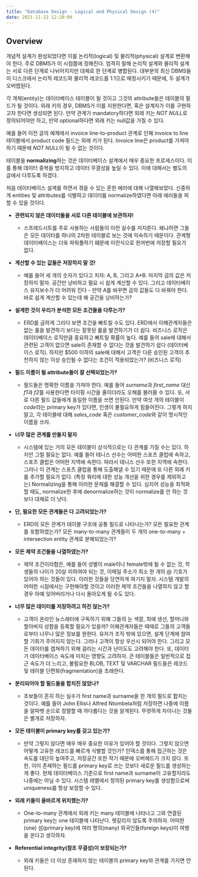 ```yaml
---
title: "Database Design - Logical and Physical Design (4)"
date: 2021-11-22 12:20:00
---
```


## Overview
개념적 설계가 완성되었다면 이를 논리적(logical) 및 물리적(physical) 설계로 변환해야 한다. 주로 DBMS가 이 시점쯤에 정해진다. 엄격히 말해 논리적 설계와 물리적 설계는 서로 다른 단계로 나뉘어지지만 대체로 한 단계로 병합된다. 대부분의 최신 DBMS들이 디스크에서 논리적 레코드와 물리적 레코드를 1:1으로 매칭시키기 때문에, 두 설계가 오버랩된다.

각 개체(entity)는 데이터베이스 테이블이 될 것이고 그것의 attribute들은 테이블의 필드가 될 것이다. 외래 키의 경우, DBMS가 이를 지원한다면, 혹은 설계자가 이를 구현하고자 한다면 생성되면 된다. 만약 관계가 mandatory하다면 외래 키는 *NOT NULL*로 정의되어야만 하고, 만약 optional하다면 외래 키는 null값을 가질 수 있다.

예를 들어 이전 글의 예제에서 invoice line-to-product 관계로 인해 invoice to line 테이블에서 product code 필드는 외래 키가 된다. Invoice line은 product를 가져야하기 때문에 *NOT NULL*이 될 수 없는 것이다.

테이블을 **normalizing**하는 것은 데이터베이스 설계에서 매우 중요한 프로세스이다. 이를 통해 데이터 중복을 방지하고 데이터 무결성을 높일 수 있다. 이에 대해서는 별도의 글에서 다루도록 하겠다.

처음 데이터베이스 설계를 하면서 겪을 수 있는 흔한 에러에 대해 나열해보았다. 신중하게 entities 및 attributes를 식별하고 데이터를 normalize하였다면 아래 에러들을 피할 수 있을 것이다.

- **관련되지 않은 데이터들을 서로 다른 테이블에 보관하자!**
  - 스프레드시트를 주로 사용하는 사람들이 이런 실수를 저지른다. 왜냐하면 그들은 모든 데이터를 하나의 2차원 테이블로 보는 것에 익숙하기 때문이다. 관계형 데이터베이스는 더욱 파워풀하기 떄문에 이런식으로 한꺼번에 저장할 필요가 없다.

- **계산할 수 있는 값들은 저장하지 말 것!**
  - 예를 들어 세 개의 숫자가 있다고 치자: A, B, 그리고 A*B. 마지막 곱의 값은 저장하지 말자. 공간만 낭비하고 필요 시 쉽게 계산할 수 있다. 그리고 데이터베이스 유지보수가 더 어려워 진다 - 만약 A를 바꾸면 곱의 값들도 다 바꿔야 한다. 바로 쉽게 계산할 수 있는데 왜 공간을 낭비하는가?

- **설계한 것이 우리가 분석한 모든 조건들을 다루는가?**
  - ERD를 급하게 그리다 보면 조건을 빠트릴 수도 있다. ERD에서 이해관계자들은 없는 룰을 발견하기 보다는 잘못된 룰을 발견하기가 더 쉽다. 비즈니스 로직은 데이터베이스 로직만큼 중요하고 빠트릴 확률이 높다. 예를 들어 sale에 대해서 관련된 고객이 없으면 sale이 존재할 수 없다는 것을 발견하기 쉽다 (데이터베이스 로직). 하지만 $500 이하의 sale에 대해서 고객은 다른 승인된 고객이 추천하지 않는 이상 승인될 수 없다는 조건이 적용되었는가? (비즈니스 로직)

- **필드 이름이 될 attribute들이 잘 선택되었는가?**
  - 필드들은 명확한 이름을 가져야 한다. 예를 들어 *surname*과 *first_name* 대신 *f1*과 *f2*를 사용한다면 타이핑 시간을 줄이더라도 오해를 불러올 수 있다. 또, 서로 다른 필드 값들에게 동일한 이름을 쓰면 안된다. 만약 여섯 개의 테이블이 *code*라는 primary key가 있다면, 인생이 불필요하게 힘들어진다. 그렇게 하지 말고, 각 테이블에 대해 *sales_code* 혹은 *customer_code*와 같이 명시적인 이름을 쓰자.

- **너무 많은 관계를 만들지 말자**
  - 시스템에 있는 거의 모든 테이블이 상식적으로는 다 관계를 가질 수는 있다. 하지만 그럴 필요는 없다. 예를 들어 테니스 선수는 어떠한 스포츠 클럽에 속하고, 스포츠 클럽은 어떠한 지역에 속한다. 따라서 테니스 선수 또한 지역에 속한다. 그러나 이 관계는 스포츠 클럽을 통해 도출해낼 수 있기 때문에 또 다른 외래 키를 추가할 필요가 없다. (특정 쿼리에 대한 성능 개선을 위한 경우를 제외하고는) Normalizing을 통해 이러한 문제를 해결할 수 있다. 심지어 성능을 최적화할 때도, normalize한 후에 denormalize하는 것이 normalize를 안 하는 것보다 대체로 더 낫다.

- **단, 필요한 모든 관계들은 다 고려되었는가?**
  - ERD의 모든 관계가 테이블 구조에 공통 필드로 나타나는가? 모든 필요한 관계를 포함하였는가? 모든 many-to-many 관계들이 두 개의 one-to-many + intersection entity 관계로 분해되었는가?

- **모든 제약 조건들을 나열하였는가?**
  - 제약 조건이라함은, 예를 들어 성별이 male이나 female밖에 될 수 없는 것, 학생들의 나이가 20살 이하여야 되는 것, 이메일 주소가 최소 한 개의 @ 기호가 있어야 하는 것들이 있다. 이러한 것들을 당연하게 여기지 말자. 시스템 개발의 어떠한 시점에서는 구현해야할 것이고 이러한 제약 조건들을 나열하지 않고 할 경우 아예 잊어버리거나 다시 돌아오게 될 수도 있다.

- **너무 많은 데이터를 저장하려고 하진 않는가?**
  - 고객이 온라인 뉴스레터에 구독하기 위해 그들의 눈 색깔, 최애 생선, 할머니와 할아버지 성함을 등록할 필요가 있을까? 이해관계자들은 때때로 그들의 고객들로부터 너무나 많은 정보를 원한다. 유저가 조직 밖에 있으면, 설계 단계에 참여할 기회가 주어지지 않는다. 그러나 고객이 항상 우선시 되어야 한다. 그리고 모든 데이터를 캡쳐하기 위해 걸리는 시간과 난이도도 고려해야 한다. 또, 데이터가 데이터베이스 속도에 미치는 영향도 고려하자. 큰 테이블들은 일반적으로 접근 속도가 더 느리고, 불필요한 BLOB, TEXT 및 VARCHAR 필드들은 레코드 및 테이블 단편화(fragmentation)을 초래한다.

- **분리되어야 할 필드들을 합치진 않았나?**
  - 초보들이 흔히 하는 실수가 first name과 surname을 한 개의 필드로 합치는 것이다. 예를 들어 John Ellis나 Alfred Ntombela처럼 저장하면 나중에 이름을 알파벳 순으로 정렬할 때 까다롭다는 것을 알게된다. 뚜렷하게 차이나는 것들은 별개로 저장하자.

- **모든 테이블이 primary key를 갖고 있는가?**
  - 만약 그렇지 않다면 매우 매우 중요한 이유가 있어야 할 것이다. 그렇지 않으면 어떻게 고유한 레코드를 빠르게 식별할 것인가? 인덱스를 통해 접근하는 것은 속도를 대단히 높여주고, 저장공간 또한 작기 때문에 오버헤드가 크지 않다. 또한, 이미 존재하는 필드를 primary key로 쓰는 것보다 새로운 필드를 생성하는게 좋다. 현재 데이터베이스 기준으로 first name과 surname이 고유할지라도 나중에는 아닐 수 있다. 시스템 레벨에서 정의된 primary key를 생성함으로써 uniqueness를 항상 보장할 수 있다.

- **외래 키들이 올바르게 위치했는가?**
  - One-to-many 관계에서 외래 키는 many 테이블에 나타나고 그와 연결된 primary key는 one 테이블에 나타난다. 헷갈리지 않도록 주의하자. 어떠한(one) 섬(primary key)에 여러 명의(many) 외국인들(foreign keys)이 여행을 온다고 생각하자.

- **Referential integrity(참조 무결성)이 보장되는가?**
  - 외래 키들은 더 이상 존재하지 않는 테이블의 primary key와 관계를 가지면 안된다.
